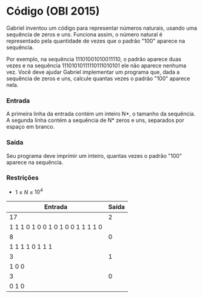 # Código (OBI 2015)

Gabriel inventou um código para representar números naturais, usando uma sequência de zeros e uns. Funciona assim, o número natural é representado pela quantidade de vezes que o padrão "100" aparece na sequência. <br>

Por exemplo, na sequência 11101001010011110, o padrão aparece duas vezes e na sequência 11101010111110111010101 ele não aparece nenhuma vez. Você deve ajudar Gabriel implementar um programa que, dada a sequência de zeros e uns, calcule quantas vezes o padrão "100" aparece nela.<br>

### Entrada <br>

A primeira linha da entrada contém um inteiro N*, o tamanho da sequência. A segunda linha contém a sequência de N* zeros e uns, separados por espaço em branco. <br>

### Saída <br>

Seu programa deve imprimir um inteiro, quantas vezes o padrão "100" aparece na sequência. <br>

### Restrições <br>

- 1 ≤ *N* ≤ $10^4$ <br>

| Entrada | Saída |
|---|---|
| 17<br> | 2 |
| 1 1 1 0 1 0 0 1 0 1 0 0 1 1 1 1 0 | |
| 8<br> | 0 |
| 1 1 1 1 0 1 1 1 | |
| 3<br> | 1 |
| 1 0 0 | |
| 3<br> | 0 |
| 0 1 0 | |